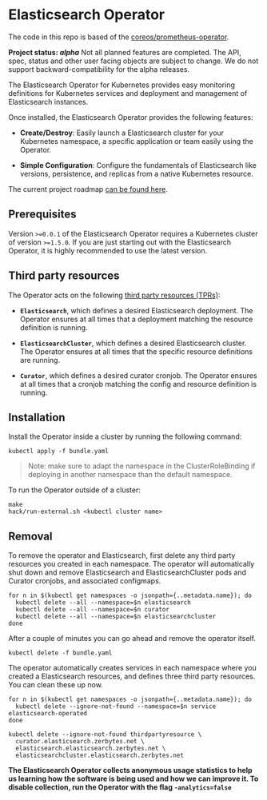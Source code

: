 # Elasticsearch Operator

The code in this repo is based of the [coreos/prometheus-operator](https://github.com/coreos/prometheus-operator).

**Project status: *alpha*** Not all planned features are completed. The API, spec, status
and other user facing objects are subject to change. We do not support backward-compatibility
for the alpha releases.

The Elasticsearch Operator for Kubernetes provides easy monitoring definitions for Kubernetes
services and deployment and management of Elasticsearch instances.

Once installed, the Elasticsearch Operator provides the following features:

* **Create/Destroy**: Easily launch a Elasticsearch cluster for your Kubernetes namespace,
  a specific application or team easily using the Operator.

* **Simple Configuration**: Configure the fundamentals of Elasticsearch like versions, persistence,
  and replicas from a native Kubernetes resource.

<!-- For an introduction to the Elasticsearch Operator, see the initial [blog
post](https://coreos.com/blog/the-prometheus-operator.html). TODO create own blog post-->

The current project roadmap [can be found here](./ROADMAP.md).

## Prerequisites

Version `>=0.0.1` of the Elasticsearch Operator requires a Kubernetes
cluster of version `>=1.5.0`. If you are just starting out with the
Elasticsearch Operator, it is highly recommended to use the latest version.

## Third party resources

The Operator acts on the following [third party resources (TPRs)](http://kubernetes.io/docs/user-guide/thirdpartyresources/):

* **`Elasticsearch`**, which defines a desired Elasticsearch deployment.
  The Operator ensures at all times that a deployment matching the resource definition is running.

* **`ElasticsearchCluster`**, which defines a desired Elasticsearch cluster.
  The Operator ensures at all times that the specific resource definitions are running.

* **`Curator`**, which defines a desired curator cronjob.
  The Operator ensures at all times that a cronjob matching the config and resource definition is running.

## Installation

Install the Operator inside a cluster by running the following command:

```
kubectl apply -f bundle.yaml
```

> Note: make sure to adapt the namespace in the ClusterRoleBinding if deploying in another namespace than the default namespace.

To run the Operator outside of a cluster:

```
make
hack/run-external.sh <kubectl cluster name>
```

## Removal

To remove the operator and Elasticsearch, first delete any third party resources you created in each namespace. The
operator will automatically shut down and remove Elasticsearch and ElasticsearchCluster pods and Curator cronjobs, and associated configmaps.

```
for n in $(kubectl get namespaces -o jsonpath={..metadata.name}); do
  kubectl delete --all --namespace=$n elasticsearch
  kubectl delete --all --namespace=$n curator
  kubectl delete --all --namespace=$n elasticsearchcluster
done
```

After a couple of minutes you can go ahead and remove the operator itself.

```
kubectl delete -f bundle.yaml
```

The operator automatically creates services in each namespace where you created a Elasticsearch resources,
and defines three third party resources. You can clean these up now.

```
for n in $(kubectl get namespaces -o jsonpath={..metadata.name}); do
  kubectl delete --ignore-not-found --namespace=$n service elasticsearch-operated
done

kubectl delete --ignore-not-found thirdpartyresource \
  curator.elasticsearch.zerbytes.net \
  elasticsearch.elasticsearch.zerbytes.net \
  elasticsearchcluster.elasticsearch.zerbytes.net
```

**The Elasticsearch Operator collects anonymous usage statistics to help us learning how the software is being used and how we can improve it. To disable collection, run the Operator with the flag `-analytics=false`**
